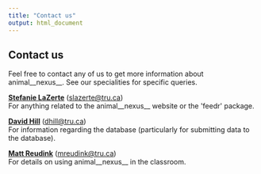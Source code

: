 ```yaml
---
title: "Contact us"
output: html_document
---
```


## Contact us

Feel free to contact any of us to get more information about animal__nexus__. See our specialities for specific queries.

__[Stefanie LaZerte](mailto:slazerte@tru.ca)__ (<slazerte@tru.ca>)  
For anything related to the animal__nexus__ website or the 'feedr' package.

__[David Hill](mailto:dhill@tru.ca)__ (<dhill@tru.ca>)  
For information regarding the database (particularly for submitting data to the database).

__[Matt Reudink](mailto:mreudink@tru.ca)__ (<mreudink@tru.ca>)    
For details on using animal__nexus__ in the classroom.
